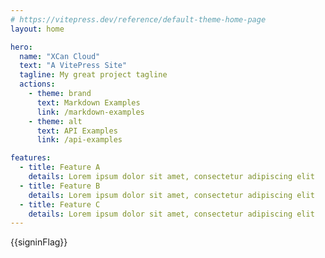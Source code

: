 ```yaml
---
# https://vitepress.dev/reference/default-theme-home-page
layout: home

hero:
  name: "XCan Cloud"
  text: "A VitePress Site"
  tagline: My great project tagline
  actions:
    - theme: brand
      text: Markdown Examples
      link: /markdown-examples
    - theme: alt
      text: API Examples
      link: /api-examples

features:
  - title: Feature A
    details: Lorem ipsum dolor sit amet, consectetur adipiscing elit
  - title: Feature B
    details: Lorem ipsum dolor sit amet, consectetur adipiscing elit
  - title: Feature C
    details: Lorem ipsum dolor sit amet, consectetur adipiscing elit
---
```



<script setup>
  import { onMounted, ref, onBeforeUnmount, inject } from 'vue';
  import { isSignin } from '../utils/site/index';
  import http from '../utils/http';
  import { getDeviceInfo, getSearchTerms, angusTools } from '../utils';

  const { PUB_GM } = angusTools;

  const confirmVisible = inject('confirm', ref());

  const clientWidth = ref(window.innerWidth);
  const signinFlag = ref(false);

  const getClientWidth = () => {
    clientWidth.value = window.innerWidth;
  }
  onMounted(async () => {
    window.addEventListener('resize', getClientWidth);
    signinFlag.value = await isSignin();
    if (!signinFlag.value) {
      confirmVisible.value = true;
    }
    const deviceInfos = getDeviceInfo();
    const searchTerms = getSearchTerms(['source', 'plan', 'unit', 'keyword']);
    if (!deviceInfos?.deviceId) {
      const fpPromise = import('@fingerprintjs/fingerprintjs')
        .then(FingerprintJS => FingerprintJS.load());
      fpPromise
        .then(fp => fp.get())
        .then((result) => {
          const visitorId = result.visitorId;
          sessionStorage.setItem('visitorId', visitorId);
          const params = {
            ...deviceInfos,
            ...searchTerms,
            type: 'home',
            // userId: this.userInfo?.id || undefined,
            // client: this.clientSource
          };
          http.post(`${PUB_GM}/content/access`, params);
        });
    } else {
      const params = {
        ...deviceInfos,
        ...searchTerms,
        type: 'home',
        // userId: this.userInfo?.id || undefined,
        // client: this.clientSource
      };
      http.post(`${PUB_GM}/content/access`, params);
    }
  });

  onBeforeUnmount(() => {
    window.removeEventListener('resize', getClientWidth);
  });

</script>
<div>{{signinFlag}}</div>



